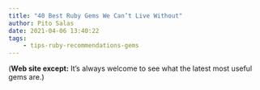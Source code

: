 ```yaml
---
title: "40 Best Ruby Gems We Can’t Live Without"
author: Pito Salas
date: 2021-04-06 13:40:22
tags:
    - tips-ruby-recommendations-gems
---
```



(**Web site except:** It’s always welcome to see what the latest most useful gems are.) 

